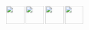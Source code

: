 <img src="https://github.com/funnymonkey-studio/funnymonkey.studio/blob/main/images/tail.png" width="50" height="50" margin="0">
<img src="https://github.com/funnymonkey-studio/funnymonkey.studio/blob/main/images/body.png" width="50" height="50" margin="0">
<img src="https://github.com/funnymonkey-studio/funnymonkey.studio/blob/main/images/head_3.png" width="50" height="50" margin="0">
<img src="https://github.com/funnymonkey-studio/funnymonkey.studio/blob/main/images/apple.png" width="50" height="50" margin="0">
